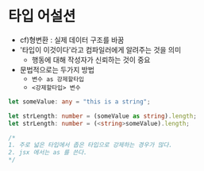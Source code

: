 # 타입 어설션 

- cf)형변환 : 실제 데이터 구조를 바꿈 
- '타입이 이것이다'라고 컴파일러에게 알려주는 것을 의미 
  - 행동에 대해 작성자가 신뢰하는 것이 중요
- 문법적으로는 두가지 방법 
  - `변수 as 강제할타입`
  - `<강제할타입> 변수`
``` ts 
let someValue: any = "this is a string";

let strLength: number = (someValue as string).length;
let strLength: number = (<string>someValue).length;

/*
1. 주로 넓은 타입에서 좁은 타입으로 강제하는 경우가 많다.
2. jsx 에서는 as 를 쓴다.
*/
```

